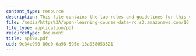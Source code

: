 ```yaml
---
content_type: resource
description: This file contains the lab rules and guidelines for this course.
file: /media/https%3A/open-learning-course-data-rc.s3.amazonaws.com/16-01-unified-engineering-i-ii-iii-iv-fall-2005-spring-2006/9c34e99080c00a98595e13a038053521_spl9a.pdf
file_type: application/pdf
resourcetype: Document
title: spl9a.pdf
uid: 9c34e990-80c0-0a98-595e-13a038053521
---
```

